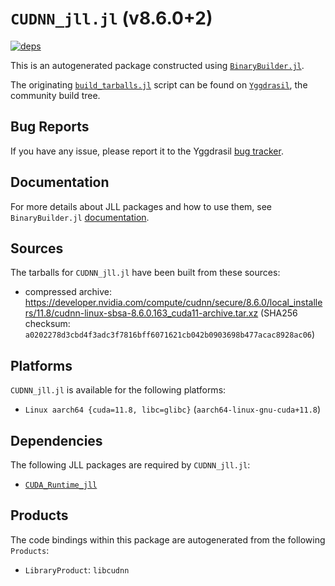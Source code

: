 # `CUDNN_jll.jl` (v8.6.0+2)

[![deps](https://juliahub.com/docs/CUDNN_jll/deps.svg)](https://juliahub.com/ui/Packages/CUDNN_jll/wC1gq?page=2)

This is an autogenerated package constructed using [`BinaryBuilder.jl`](https://github.com/JuliaPackaging/BinaryBuilder.jl).

The originating [`build_tarballs.jl`](https://github.com/JuliaPackaging/Yggdrasil/blob/ef11d4b73d3c58ff14ef08a533acd7dedf04ff3d/C/CUDNN/build_tarballs.jl) script can be found on [`Yggdrasil`](https://github.com/JuliaPackaging/Yggdrasil/), the community build tree.

## Bug Reports

If you have any issue, please report it to the Yggdrasil [bug tracker](https://github.com/JuliaPackaging/Yggdrasil/issues).

## Documentation

For more details about JLL packages and how to use them, see `BinaryBuilder.jl` [documentation](https://docs.binarybuilder.org/stable/jll/).

## Sources

The tarballs for `CUDNN_jll.jl` have been built from these sources:

* compressed archive: https://developer.nvidia.com/compute/cudnn/secure/8.6.0/local_installers/11.8/cudnn-linux-sbsa-8.6.0.163_cuda11-archive.tar.xz (SHA256 checksum: `a0202278d3cbd4f3adc3f7816bff6071621cb042b0903698b477acac8928ac06`)

## Platforms

`CUDNN_jll.jl` is available for the following platforms:

* `Linux aarch64 {cuda=11.8, libc=glibc}` (`aarch64-linux-gnu-cuda+11.8`)

## Dependencies

The following JLL packages are required by `CUDNN_jll.jl`:

* [`CUDA_Runtime_jll`](https://github.com/JuliaBinaryWrappers/CUDA_Runtime_jll.jl)

## Products

The code bindings within this package are autogenerated from the following `Products`:

* `LibraryProduct`: `libcudnn`
